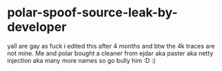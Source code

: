 # polar-spoof-source-leak-by-developer

yall are gay as fuck i edited this after 4 months
and btw the 4k traces are not mine. Me and polar bought a cleaner from ejdar aka paster aka netty injection aka many more names so go bully him :D :)
